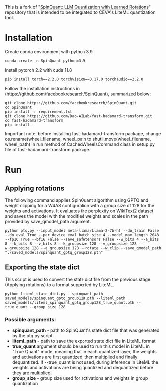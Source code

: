 This is a fork of "[SpinQuant: LLM Quantization with Learned Rotations](https://github.com/facebookresearch/SpinQuant)" repository that is intended to be integrated to CEVA's LiteML quantization tool.

# Installation
Create conda environment with python 3.9

```
conda create -n SpinQuant python=3.9
```
   
Install pytorch 2.2 with cuda 11.8
```
pip install torch==2.2.0 torchvision==0.17.0 torchaudio==2.2.0
```
Follow the installation instructions in (https://github.com/facebookresearch/SpinQuant), summarized below:

```
git clone https://github.com/facebookresearch/SpinQuant.git
cd SpinQuant
pip install -r requirement.txt
git clone https://github.com/Dao-AILab/fast-hadamard-transform.git
cd fast-hadamard-transform
pip install .
```

Important note: before installing fast-hadamard-transform package, change os.rename(wheel_filename, wheel_path to shutil.move(wheel_filename, wheel_path) in run method of CachedWheelsCommand class in setup.py file of fast-hadamard-transform package.

# Run
## Applying rotations
The following command applies SpinQuant algorithm using GPTQ and weight clipping for a W4A8 configuration with a group size of 128 for the weights and activations.
It evaluates the perplexity on WikiText2 dataset and saves the model with the modified weights and scales in the path provided by save_qmodel_path argument.

```
python ptq.py --input_model meta-llama/Llama-2-7b-hf --do_train False --do_eval True --per_device_eval_batch_size 4 --model_max_length 2048 --fp16 True --bf16 False --save_safetensors False --w_bits 4 --a_bits 8 --k_bits 8 --v_bits 8 --k_groupsize 128 --v_groupsize 128 --w_groupsize 128 --a_groupsize 128 --rotate --w_clip --save_qmodel_path "./saved_models/spinquant_gptq_group128.pth"
```

## Exporting the state dict
This script is used to convert the state dict file from the previous stage (Applying rotations) to a format supported by LiteML.

```
python liteml_state_dict.py --spinquant_path saved_models/spinquant_gptq_group128.pth --liteml_path saved_models/liteml_spinquant_gptq_group128_true_quant.pth --true_quant --group_size 128
```

### Possible arguments:
* **spinquant_path** - path to SpinQuant's state dict file that was generated by the ptq.py script.
* **liteml_path** - path to save the exported state dict file in LiteML format
* **true_quant** argument should be used to run this model in LiteML in "True Quant" mode, meaning that in each quantized layer, the weights and activations are first quantized, then multiplied and finally dequantized. If --true_quant is not used, during inference in LiteML the weights and activations are being quantized and dequantized before they are multiplied.
* **group_size** - group size used for activations and weights in group quantization

